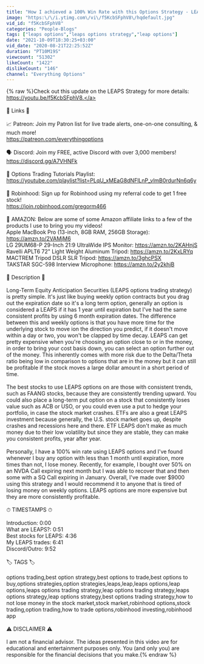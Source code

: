 ```yaml
---
title: "How I achieved a 100% Win Rate with this Options Strategy - LEAPS Options Explained for Beginners"
image: "https:\/\/i.ytimg.com\/vi\/f5KcbSFphV8\/hqdefault.jpg"
vid_id: "f5KcbSFphV8"
categories: "People-Blogs"
tags: ["leaps options","leaps options strategy","leap options"]
date: "2021-10-09T18:30:25+03:00"
vid_date: "2020-08-21T22:25:52Z"
duration: "PT10M19S"
viewcount: "51302"
likeCount: "1422"
dislikeCount: "146"
channel: "Everything Options"
---
```

{% raw %}Check out this update on the LEAPS Strategy for more details: <a rel="nofollow" target="blank" href="https://youtu.be/f5KcbSFphV8.">https://youtu.be/f5KcbSFphV8.</a><br /><br />🔗  Links 🔗<br /><br />📈  Patreon: Join my Patron list for live trade alerts, one-on-one consulting, &amp; much more!<br /><a rel="nofollow" target="blank" href="https://patreon.com/everythingoptions">https://patreon.com/everythingoptions</a><br /><br />🗣  Discord: Join my FREE, active Discord with over 3,000 members!<br /><a rel="nofollow" target="blank" href="https://discord.gg/A7VHNFk">https://discord.gg/A7VHNFk</a><br /><br />🧠  Options Trading Tutorials Playlist:<br /><a rel="nofollow" target="blank" href="https://youtube.com/playlist?list=PLqU_xMEaG8dNFlLnP_vlmB0rdurNn6q6y">https://youtube.com/playlist?list=PLqU_xMEaG8dNFlLnP_vlmB0rdurNn6q6y</a><br /><br />🤑  Robinhood: Sign up for Robinhood using my referral code to get 1 free stock!<br /><a rel="nofollow" target="blank" href="https://join.robinhood.com/gregorm466">https://join.robinhood.com/gregorm466</a><br /><br />🛒  AMAZON: Below are some of some Amazon affiliate links to a few of the products I use to bring you my videos!<br />Apple MacBook Pro (13-inch, 8GB RAM, 256GB Storage): <a rel="nofollow" target="blank" href="https://amzn.to/2VAMjM6">https://amzn.to/2VAMjM6</a><br />LG 29UM68-P 29-Inch 21:9 UltraWide IPS Monitor: <a rel="nofollow" target="blank" href="https://amzn.to/2KAHnjS">https://amzn.to/2KAHnjS</a><br />Ravelli APLT6 72&quot; Light Weight Aluminum Tripod: <a rel="nofollow" target="blank" href="https://amzn.to/2KxLRYq">https://amzn.to/2KxLRYq</a><br />MACTREM Tripod DSLR SLR Tripod: <a rel="nofollow" target="blank" href="https://amzn.to/3ghcPSX">https://amzn.to/3ghcPSX</a><br />TAKSTAR SGC-598 Interview Microphone: <a rel="nofollow" target="blank" href="https://amzn.to/2y2khjB">https://amzn.to/2y2khjB</a><br /><br />📝  Description 📝<br /><br />Long-Term Equity Anticipation Securities (LEAPS options trading strategy) is pretty simple. It's just like buying weekly option contracts but you drag out the expiration date so it's a long term option, generally an option is considered a LEAPS if it has 1 year until expiration but I've had the same consistent profits by using 6 month expiration dates. The difference between this and weekly options is that you have more time for the underlying stock to move ion the direction you predict, if it doesn't move within a day or two, you won't be clapped by time decay. LEAPS can get pretty expensive when you're choosing an option close to or in the money, in order to bring your cost basis down, you can select an option further out of the money. This inherently comes with more risk due to the Delta/Theta ratio being low in comparison to options that are in the money but it can still be profitable if the stock moves a large dollar amount in a short period of time.<br /><br />The best stocks to use LEAPS options on are those with consistent trends, such as FAANG stocks, because they are consistently trending upward. You could also place a long-term put option on a stock that consistently loses value such as ACB or USO, or you could even use a put to hedge your portfolio, in case the stock market crashes. ETFs are also a great LEAPS investment because generally, the U.S. stock market goes up, despite crashes and recessions here and there. ETF LEAPS don't make as much money due to their low volatility but since they are stable, they can make you consistent profits, year after year.<br /><br />Personally, I have a 100% win rate using LEAPS options and I've found whenever I buy any option with less than 1 month until expiration, more times than not, I lose money. Recently, for example, I bought over 50% on an NVDA Call expiring next month but I was able to recover that and then some with a SQ Call expiring in January. Overall, I've made over $9000 using this strategy and I would recommend it to anyone that is tired of losing money on weekly options. LEAPS options are more expensive but they are more consistently profitable.<br /><br />⏱  TIMESTAMPS ⏱<br /><br />Introduction:  0:00<br />What are LEAPS?: 0:51<br />Best stocks for LEAPS: 4:36<br />My LEAPS trades: 6:41<br />Discord/Outro: 9:52<br /><br />🏷  TAGS 🏷<br /><br />options trading,best option strategy,best options to trade,best options to buy,options strategies,option strategies,leaps,leap,leaps options,leap options,leaps options trading strategy,leap options trading strategy,leaps options strategy,leap options strategy,best options trading strategy,how to not lose money in the stock market,stock market,robinhood options,stock trading,option trading,how to trade options,robinhood investing,robinhood app<br /><br />⚠️  DISCLAIMER ⚠️<br /><br />I am not a financial advisor. The ideas presented in this video are for educational and entertainment purposes only. You (and only you) are responsible for the financial decisions that you make.{% endraw %}
